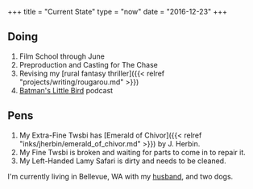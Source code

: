 +++
title = "Current State"
type = "now"
date = "2016-12-23"
+++

## Doing

1. Film School through June
2. Preproduction and Casting for The Chase
2. Revising my [rural fantasy thriller]({{< relref "projects/writing/rougarou.md" >}})
3. [Batman's Little Bird](http://batmanslittlebird.com) podcast

## Pens

1. My Extra-Fine Twsbi has [Emerald of Chivor]({{< relref "inks/jherbin/emerald_of_chivor.md" >}}) by J. Herbin.
2. My Fine Twsbi is broken and waiting for parts to come in to repair it.
3. My Left-Handed Lamy Safari is dirty and needs to be cleaned.

I'm currently living in Bellevue, WA with my [husband](http://cordcarney.com), and two dogs.
